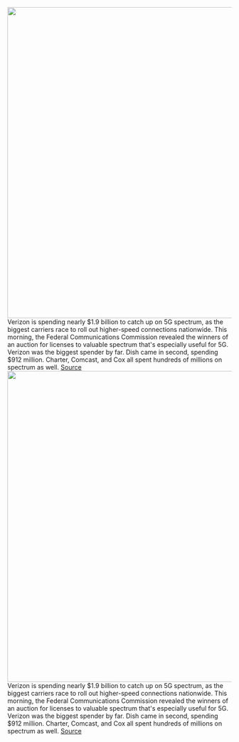 <img src='https://cdn.vox-cdn.com/thumbor/BbwpBEUgJK_Q_ys-OPtHzZbqOvY=/0x0:2040x1360/1200x800/filters:focal(857x517:1183x843)/cdn.vox-cdn.com/uploads/chorus_image/image/67344454/acastro_200109_1777_verizon_0002.0.0.jpg' width='700px' /><br/>
Verizon is spending nearly $1.9 billion to catch up on 5G spectrum, as the biggest carriers race to roll out higher-speed connections nationwide. This morning, the Federal Communications Commission revealed the winners of an auction for licenses to valuable spectrum that's especially useful for 5G. Verizon was the biggest spender by far. Dish came in second, spending $912 million. Charter, Comcast, and Cox all spent hundreds of millions on spectrum as well.
<a href='https://www.theverge.com/2020/9/2/21418981/verizon-5g-midband-spectrum-auction-winner-fcc-dish'> Source <a/><img src='https://cdn.vox-cdn.com/thumbor/BbwpBEUgJK_Q_ys-OPtHzZbqOvY=/0x0:2040x1360/1200x800/filters:focal(857x517:1183x843)/cdn.vox-cdn.com/uploads/chorus_image/image/67344454/acastro_200109_1777_verizon_0002.0.0.jpg' width='700px' /><br/>
Verizon is spending nearly $1.9 billion to catch up on 5G spectrum, as the biggest carriers race to roll out higher-speed connections nationwide. This morning, the Federal Communications Commission revealed the winners of an auction for licenses to valuable spectrum that's especially useful for 5G. Verizon was the biggest spender by far. Dish came in second, spending $912 million. Charter, Comcast, and Cox all spent hundreds of millions on spectrum as well.
<a href='https://www.theverge.com/2020/9/2/21418981/verizon-5g-midband-spectrum-auction-winner-fcc-dish'> Source <a/>